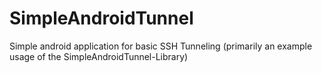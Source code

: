 SimpleAndroidTunnel
===================

Simple android application for basic SSH Tunneling (primarily an example usage of the SimpleAndroidTunnel-Library)